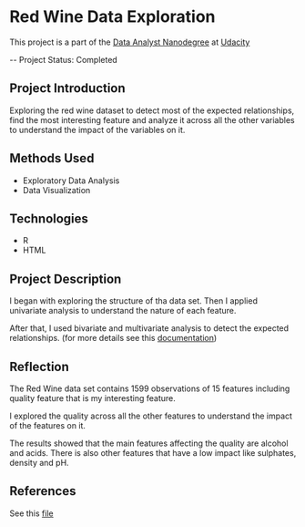 # Red Wine Data Exploration

This project is a part of the [Data Analyst Nanodegree](https://www.udacity.com/course/data-analyst-nanodegree--nd002) at [Udacity](https://www.udacity.com/)

-- Project Status: Completed

## Project Introduction

Exploring the red wine dataset to detect most of the expected relationships, find the most interesting feature and analyze it across all the other variables to understand the impact of the variables on it.

## Methods Used

- Exploratory Data Analysis
- Data Visualization

## Technologies

- R
- HTML

## Project Description

I began with exploring the structure of tha data set. Then I applied univariate analysis to understand the nature of each feature.

After that, I used bivariate and multivariate analysis to detect the expected relationships. (for more details see this [documentation](https://github.com/eng-dtarek/Red_Wine_Data_Exploration/blob/master/red-wine-data-exploration.html))


## Reflection

The Red Wine data set contains 1599 observations of 15 features including quality feature that is my interesting feature.

I explored the quality across all the other features to understand the impact of the features on it.

The results showed that the main features affecting the quality are alcohol and acids. There is also other features that have a low impact like sulphates, density and pH.

## References

See this [file](https://github.com/eng-dtarek/Red_Wine_Data_Exploration/blob/master/references.txt)
